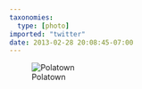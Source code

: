 ```yaml
---
taxonomies:
  type: [photo]
imported: "twitter"
date: 2013-02-28 20:08:45-07:00
---
```

<figure>
  <img src="/media/images/photos/2013/02/polatown.jpg" title="Polatown"/>
  <figcaption>Polatown</figcaption>
</figure>
